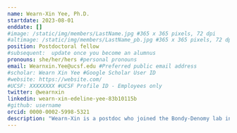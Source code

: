 ```yaml
---
name: Wearn-Xin Yee, Ph.D.
startdate: 2023-08-01
enddate: []
#image: /static/img/members/LastName.jpg #365 x 365 pixels, 72 dpi
#altimage: /static/img/members/LastName_pb.jpg #365 x 365 pixels, 72 dpi
position: Postdoctoral fellow
#subsequent:  update once you become an alumnus
pronouns: she/her/hers #personal pronouns
email: Wearnxin.Yee@ucsf.edu #Preferred public email address
#scholar: Wearn Xin Yee #Google Scholar User ID
#website: https://website.com/
#UCSF: XXXXXXXX #UCSF Profile ID - Employees only
twitter: @wearnxin
linkedin: wearn-xin-edeline-yee-83b10115b
#github: username
orcid: 0000-0002-5998-5321
description: "Wearn-Xin is a postdoc who joined the Bondy-Denomy lab in August 2023. Wearn-Xin grew up in the sunny island of Singapore and completed her graduate work in the [Tang lab](https://tang.path.ox.ac.uk/) at the University of Oxford in the UK, where she finished her PhD with understanding movement of plasmids in Neisseria spp. After spending years deciding between researching on viruses or on bacteria, she has finally decided to do both. In the Bondy-Denomy lab, Wearn-Xin is working on understanding how conserved genes may inhibit phage replication in Pseudomonas aeruginosa. In her free time, Wearn-Xin enjoys a good hike, exploring new food places and petting dogs that come her way."
---
```

